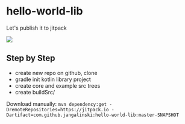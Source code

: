 # hello-world-lib

Let's publish it to jitpack

[![](https://jitpack.io/v/jangalinski/hello-world-lib.svg)](https://jitpack.io/#jangalinski/hello-world-lib)







## Step by Step

* create new repo on github, clone
* gradle init kotlin library project
* create core and example src trees 
* create buildSrc/



Download manually: `mvn dependency:get -DremoteRepositories=https://jitpack.io -Dartifact=com.github.jangalinski:hello-world-lib:master-SNAPSHOT`
